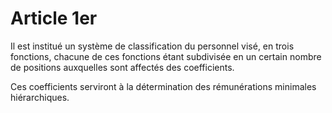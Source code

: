 # Article 1er

  
 Il est institué un système de classification du personnel visé, en trois fonctions, chacune de ces fonctions étant subdivisée en un certain nombre de positions auxquelles sont affectés des coefficients.  
  
 Ces coefficients serviront à la détermination des rémunérations minimales hiérarchiques.  
